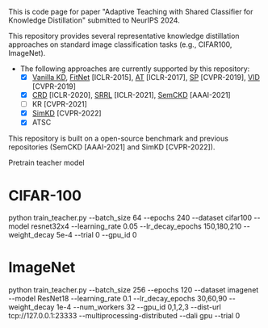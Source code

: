 This is code page for paper "Adaptive Teaching with Shared Classifier for Knowledge Distillation" submitted to NeurIPS 2024.

This repository provides several representative knowledge distillation approaches on standard image classification tasks (e.g., CIFAR100, ImageNet).

- The following approaches are currently supported by this repository:
  - [x] [Vanilla KD](https://arxiv.org/abs/1503.02531), [FitNet](https://arxiv.org/abs/1412.6550) [ICLR-2015], [AT](https://arxiv.org/abs/1612.03928) [ICLR-2017], [SP](https://arxiv.org/abs/1612.03928) [CVPR-2019], [VID](https://openaccess.thecvf.com/content_CVPR_2019/papers/Ahn_Variational_Information_Distillation_for_Knowledge_Transfer_CVPR_2019_paper.pdf) [CVPR-2019]
  - [x] [CRD](https://arxiv.org/abs/1910.10699) [ICLR-2020], [SRRL](https://openreview.net/forum?id=ZzwDy_wiWv) [ICLR-2021], [SemCKD](https://arxiv.org/abs/2012.03236) [AAAI-2021]
  - [ ] KR [CVPR-2021]
  - [x] [SimKD](https://arxiv.org/abs/2203.14001) [CVPR-2022] 
  - [x] ATSC

This repository is built on a open-source benchmark and previous repositories (SemCKD [AAAI-2021] and SimKD [CVPR-2022]).

Pretrain teacher model
# CIFAR-100
python train_teacher.py --batch_size 64 --epochs 240 --dataset cifar100 --model resnet32x4 --learning_rate 0.05 --lr_decay_epochs 150,180,210 --weight_decay 5e-4 --trial 0 --gpu_id 0

# ImageNet
python train_teacher.py --batch_size 256 --epochs 120 --dataset imagenet --model ResNet18 --learning_rate 0.1 --lr_decay_epochs 30,60,90 --weight_decay 1e-4 --num_workers 32 --gpu_id 0,1,2,3 --dist-url tcp://127.0.0.1:23333 --multiprocessing-distributed --dali gpu --trial 0

